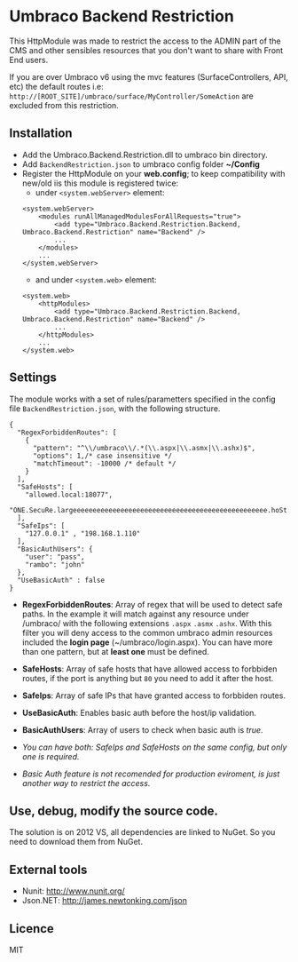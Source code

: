 Umbraco Backend Restriction
=========

This HttpModule was made to restrict the access to the ADMIN part of the CMS and other sensibles resources that you don't want to share with Front End users.

If you are over Umbraco v6 using the mvc features (SurfaceControllers, API, etc) the default routes i.e: ```http://[ROOT_SITE]/umbraco/surface/MyController/SomeAction``` are excluded from this restriction.

Installation
--

* Add the Umbraco.Backend.Restriction.dll to umbraco bin directory.
* Add ``BackendRestriction.json`` to umbraco config folder **~/Config**
* Register the HttpModule on your **web.config**; to keep compatibility with new/old iis this module is registered twice:
    * under ``<system.webServer>`` element:
    ```
    <system.webServer>
        <modules runAllManagedModulesForAllRequests="true">
            <add type="Umbraco.Backend.Restriction.Backend, Umbraco.Backend.Restriction" name="Backend" />
            ...
        </modules>
        ...
    </system.webServer>
    ```
    * and under ``<system.web>`` element:
    ```
    <system.web>
        <httpModules>
            <add type="Umbraco.Backend.Restriction.Backend, Umbraco.Backend.Restriction" name="Backend" />
            ...
        </httpModules>
        ...
    </system.web>
    ```

Settings
--

The module works with a set of rules/parametters specified in the config file ``BackendRestriction.json``, with the following structure.

```
{
  "RegexForbiddenRoutes": [
    {
      "pattern": "^\\/umbraco\\/.*(\\.aspx|\\.asmx|\\.ashx)$",
      "options": 1,/* case insensitive */
      "matchTimeout": -10000 /* default */
    }
  ],
  "SafeHosts": [
    "allowed.local:18077",
	"ONE.SecuRe.largeeeeeeeeeeeeeeeeeeeeeeeeeeeeeeeeeeeeeeeeeeeeeeeee.hoSt:18077"
  ],
  "SafeIps": [
    "127.0.0.1" , "198.168.1.110"
  ],
  "BasicAuthUsers": {
    "user": "pass",
    "rambo": "john"
  },
  "UseBasicAuth" : false
}
```
* **RegexForbiddenRoutes**:
    Array of regex that will be used to detect safe paths. In the example it will match against any resource under /umbraco/ with the following extensions ``.aspx`` ``.asmx`` ``.ashx``. With this filter you will deny access to the common umbraco admin resources included the **login page** (~/umbraco/login.aspx). You can have more than one pattern, but at **least one** must be defined.
* **SafeHosts**:
    Array of safe hosts that have allowed access to forbbiden routes, if the port is anything but ``80`` you need to add it after the host.
* **SafeIps**:
    Array of safe IPs that have granted access to forbbiden routes.
* **UseBasicAuth**:
    Enables basic auth before the host/ip validation.
* **BasicAuthUsers**:
    Array of users to check when basic auth is *true*.

* *You can have both: *SafeIps* and *SafeHosts* on the same config, but only one is required.*
* *Basic Auth feature is not recomended for production eviroment, is just another way to restrict the access.*

Use, debug, modify the source code.
--
The solution is on 2012 VS, all dependencies are linked to NuGet. So you need to download them from NuGet.

External tools
--

- Nunit: http://www.nunit.org/
- Json.NET: http://james.newtonking.com/json

Licence
--

MIT
